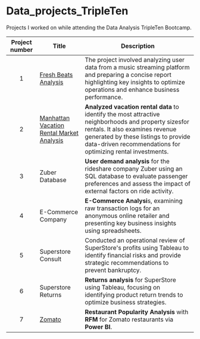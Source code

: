 # Data_projects_TripleTen

Projects I worked on while attending the Data Analysis TripleTen Bootcamp.


| Project number | Title | Description |
| :-----------: | ----------- |----------- |
| 1 | [Fresh Beats Analysis](Fresh%20Beats%20Analysis.md)| The project involved analyzing user data from a music streaming platform and preparing a concise report highlighting key insights to optimize operations and enhance business performance.|
| 2 | [ Manhattan Vacation Rental Market Analysis](Manhattan%20Vacation%20Rentals.md)| **Analyzed vacation rental data** to identify the most attractive neighborhoods and property sizesfor rentals. It also examines revenue generated by these listings to provide data-driven recommendations for optimizing rental investments. |
| 3 | Zuber Database | **User demand analysis** for the rideshare company Zuber using an SQL database to evaluate passenger preferences and assess the impact of external factors on ride activity. |
| 4 | E-Commerce Company | **E-Commerce Analysi**s, examining raw transaction logs for an anonymous online retailer and presenting key business insights using spreadsheets.|
| 5 | Superstore Consult | Conducted an operational review of SuperStore's profits using Tableau to identify financial risks and provide strategic recommendations to prevent bankruptcy. |
| 6 | Superstore Returns | **Returns analysis** for SuperStore using Tableau, focusing on identifying product return trends to optimize business strategies. |
| 7 | [Zomato](https://github.com/Janna-Gomez/Data_projects_TripleTen/blob/main/Zomato]) | **Restaurant Popularity Analysis** with **RFM** for Zomato restaurants via **Power BI**. |




